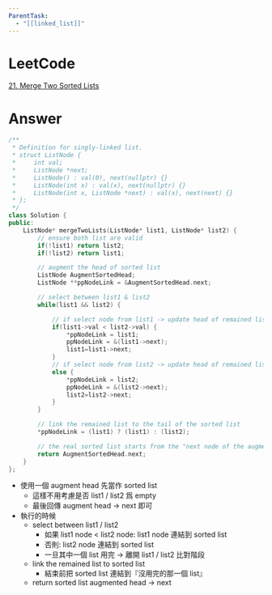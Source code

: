 ```yaml
---
ParentTask:
  - "[[linked_list]]"
---
```


# LeetCode

[21. Merge Two Sorted Lists](https://leetcode.com/problems/merge-two-sorted-lists/)

# Answer
```Cpp
/**
 * Definition for singly-linked list.
 * struct ListNode {
 *     int val;
 *     ListNode *next;
 *     ListNode() : val(0), next(nullptr) {}
 *     ListNode(int x) : val(x), next(nullptr) {}
 *     ListNode(int x, ListNode *next) : val(x), next(next) {}
 * };
 */
class Solution {
public:
    ListNode* mergeTwoLists(ListNode* list1, ListNode* list2) {
        // ensure both list are valid
        if(!list1) return list2;
        if(!list2) return list1;

        // augment the head of sorted list
        ListNode AugmentSortedHead;
        ListNode **ppNodeLink = &AugmentSortedHead.next;

		// select between list1 & list2
        while(list1 && list2) {

			// if select node from list1 -> update head of remained list1
            if(list1->val < list2->val) {
                *ppNodeLink = list1;
                ppNodeLink = &(list1->next);
                list1=list1->next;
            }
			// if select node from list2 -> update head of remained list2
            else {
                *ppNodeLink = list2;
                ppNodeLink = &(list2->next);
                list2=list2->next;
            }
        }

		// link the remained list to the tail of the sorted list
        *ppNodeLink = (list1) ? (list1) : (list2);

		// the real sorted list starts from the "next node of the augmented head"
        return AugmentSortedHead.next;
    }
};
``` 
- 使用一個 augment head 先當作 sorted list
	- 這樣不用考慮是否 list1 / list2 爲 empty
	- 最後回傳 augment head -> next 即可
- 執行的時候
	- select between list1 / list2
		- 如果 list1 node < list2 node: list1 node 連結到 sorted list
		- 否則: list2 node 連結到 sorted list
		- 一旦其中一個 list 用完 -> 離開 list1 / list2 比對階段
	- link the remained list to sorted list
		- 結束前把 sorted list 連結到『沒用完的那一個 list』
	- return sorted list augmented head -> next